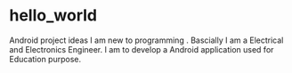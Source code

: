 # hello_world
Android project ideas 
I am new to programming . 
Bascially I am a Electrical and Electronics Engineer.
I am to develop a Android application used for Education purpose.
